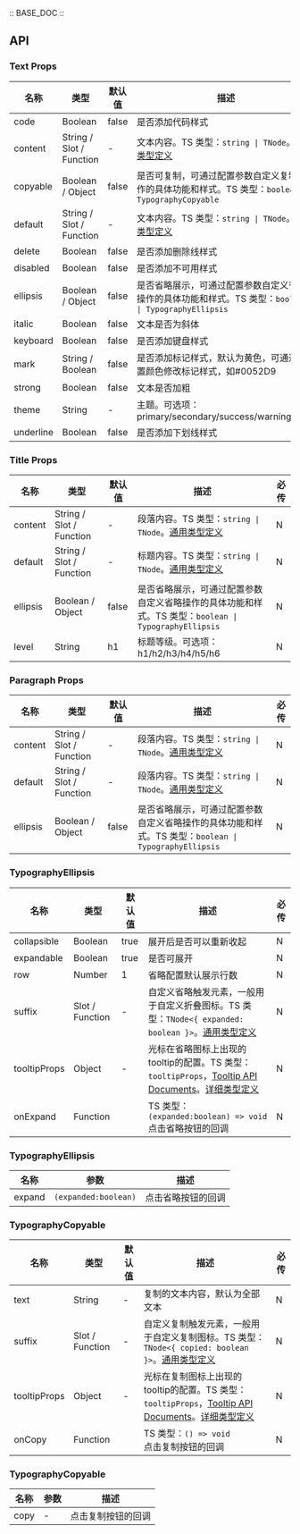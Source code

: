 :: BASE_DOC ::

## API

### Text Props

名称 | 类型 | 默认值 | 描述 | 必传
-- | -- | -- | -- | --
code | Boolean | false | 是否添加代码样式 | N
content | String / Slot / Function | - | 文本内容。TS 类型：`string \| TNode`。[通用类型定义](https://github.com/Tencent/tdesign-vue-next/blob/develop/src/common.ts) | N
copyable | Boolean / Object | false | 是否可复制，可通过配置参数自定义复制操作的具体功能和样式。TS 类型：`boolean \| TypographyCopyable` | N
default | String / Slot / Function | - | 文本内容。TS 类型：`string \| TNode`。[通用类型定义](https://github.com/Tencent/tdesign-vue-next/blob/develop/src/common.ts) | N
delete | Boolean | false | 是否添加删除线样式 | N
disabled | Boolean | false | 是否添加不可用样式 | N
ellipsis | Boolean / Object | false | 是否省略展示，可通过配置参数自定义省略操作的具体功能和样式。TS 类型：`boolean \| TypographyEllipsis` | N
italic | Boolean | false | 文本是否为斜体 | N
keyboard | Boolean | false | 是否添加键盘样式 | N
mark | String / Boolean | false | 是否添加标记样式，默认为黄色，可通过配置颜色修改标记样式，如#0052D9 | N
strong | Boolean | false | 文本是否加粗 | N
theme | String | - | 主题。可选项：primary/secondary/success/warning/error | N
underline | Boolean | false | 是否添加下划线样式 | N


### Title Props

名称 | 类型 | 默认值 | 描述 | 必传
-- | -- | -- | -- | --
content | String / Slot / Function | - | 段落内容。TS 类型：`string \| TNode`。[通用类型定义](https://github.com/Tencent/tdesign-vue-next/blob/develop/src/common.ts) | N
default | String / Slot / Function | - | 标题内容。TS 类型：`string \| TNode`。[通用类型定义](https://github.com/Tencent/tdesign-vue-next/blob/develop/src/common.ts) | N
ellipsis | Boolean / Object | false | 是否省略展示，可通过配置参数自定义省略操作的具体功能和样式。TS 类型：`boolean \| TypographyEllipsis` | N
level | String | h1 | 标题等级。可选项：h1/h2/h3/h4/h5/h6 | N


### Paragraph Props

名称 | 类型 | 默认值 | 描述 | 必传
-- | -- | -- | -- | --
content | String / Slot / Function | - | 段落内容。TS 类型：`string \| TNode`。[通用类型定义](https://github.com/Tencent/tdesign-vue-next/blob/develop/src/common.ts) | N
default | String / Slot / Function | - | 段落内容。TS 类型：`string \| TNode`。[通用类型定义](https://github.com/Tencent/tdesign-vue-next/blob/develop/src/common.ts) | N
ellipsis | Boolean / Object | false | 是否省略展示，可通过配置参数自定义省略操作的具体功能和样式。TS 类型：`boolean \| TypographyEllipsis` | N

### TypographyEllipsis

名称 | 类型 | 默认值 | 描述 | 必传
-- | -- | -- | -- | --
collapsible | Boolean | true | 展开后是否可以重新收起 | N
expandable | Boolean | true | 是否可展开 | N
row | Number | 1 | 省略配置默认展示行数 | N
suffix | Slot / Function | - | 自定义省略触发元素，一般用于自定义折叠图标。TS 类型：`TNode<{ expanded: boolean }>`。[通用类型定义](https://github.com/Tencent/tdesign-vue-next/blob/develop/src/common.ts) | N
tooltipProps | Object | - | 光标在省略图标上出现的tooltip的配置。TS 类型：`tooltipProps`，[Tooltip API Documents](./tooltip?tab=api)。[详细类型定义](https://github.com/Tencent/tdesign-vue-next/tree/develop/src/typography/type.ts) | N
onExpand | Function |  | TS 类型：`(expanded:boolean) => void`<br/>点击省略按钮的回调 | N
### TypographyEllipsis

名称 | 参数 | 描述
-- | -- | --
expand | `(expanded:boolean)` | 点击省略按钮的回调

### TypographyCopyable

名称 | 类型 | 默认值 | 描述 | 必传
-- | -- | -- | -- | --
 text | String | - | 复制的文本内容，默认为全部文本 | N
suffix | Slot / Function | - | 自定义复制触发元素，一般用于自定义复制图标。TS 类型：`TNode<{ copied: boolean }>`。[通用类型定义](https://github.com/Tencent/tdesign-vue-next/blob/develop/src/common.ts) | N
tooltipProps | Object | - | 光标在复制图标上出现的tooltip的配置。TS 类型：`tooltipProps`，[Tooltip API Documents](./tooltip?tab=api)。[详细类型定义](https://github.com/Tencent/tdesign-vue-next/tree/develop/src/typography/type.ts) | N
onCopy | Function |  | TS 类型：`() => void`<br/>点击复制按钮的回调 | N
### TypographyCopyable

名称 | 参数 | 描述
-- | -- | --
copy | \- | 点击复制按钮的回调
